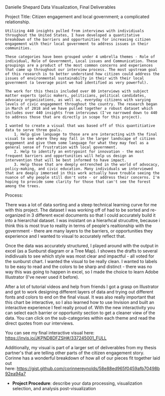 Danielle Shepard
Data Visualization, Final Deliverables

Project Title:
Citizen engagement and local government; a complicated relationship.

	Utilizing 440 insights pulled from interviews with individiuals throughout the United States, I have developed a quantitative breakdown of the barriers and opportunities for increasing citizen engagement with their local government to address issues in their communities.  
	
	These categories have been grouped under 4 umbrella themes - Role of individual, Role of Government, Local issues and Communication. These groupings are a product of the most common concerns and experiences that came up throughout our interview process. The most upstream goal of this research is to better understand how citizen could address the issues of environmental sustainabilty in their with their local government (a leverage point we had identified as very powerful).
	
	The work for this thesis included over 80 interviews with subject matter experts (polic makers, politicians, political candidates, advocacy organizations, as well as, everyday citizens with varying levels of civic engagement throughout the country. The research began in March of 2018 and we have pulled together a robust dataset which includes over 440 insights from interviews (I've narrowed down to 440 to address those that are directly in scope for this project).
	
	I wanted to create a visual that was based off of this quantitiative data to serve three goals. 
		1. Help give language to those are are interacting with the final visual to see where they may fall in the larger landscape of citizen enggement and give them some language for what they may feel as a general sense of frustration with local government.
		2. Help to identify an entrypoint for innovation - the most frequent barriers and opportunities will help us design an intervention that will be best informed to have impact.
		3. Help those that are deeply entrenched in the world of advocacy, policy-making, and civic education. Many individuals we interviewed that are deeply immersed in this work actually have trouble seeing the nuance of why people still don't vote - or address their concerns. I'm hoping to provide some clarity for those that can't see the forest among the trees. 

Process:

There was a lot of data sorting and a steep technical learning curve for me with this project. The dataset I was working off of had to be sorted and re-organized in 3 different excel documents so that I could accurately build it into a hierarchal dataset. I was insistant on a hierarhcal strucuttre, because i think this is most true to reality in terms of people's realtionship with the government - there are many layers to the barriers, or opportunities they experience and I wanted to visual to accurately reflect that. 

Once the data was accurately structured, I played around with the output in excel (as a Sunburst diagram or a Tree Map). I showes the drafts to several indidivuals to see which style was most clear and impactful - all voted for the sunburst chart. I wanted the visual to be really clean. I wanted to labels to be easy to read and the colors to be sharp and distinct - there was no way this was going to happen in excel, so I made the choice to learn Adobe Illustrator (I've never used it before).

After a lot of tutorial videos and help from friends I got a grasp on Illustrator and got to work designing different layers of data and trying out different fonts and colors to end on the final visual. It was also really important that this chart be interactive, so I also learned how to use Invision and built an interactive experience I feel really proud of. With the new interactivity you can select each barrier or opportunity section to get a cleaner view of the data. You can click on the sub-categories within each theme and read the direct quotes from our interviews.

You can see my final interactive visual here:
https://invis.io/JKPND8DFZSH#/337245001_FULL

Additionally, my visual is part of a larger set of deliverables from my thesis partner's that are telling other parts of the citizen engagement story. Corinne has a wonderful breakdown of how all of our pieces fit together laid out here: https://gist.github.com/corinnereynolds/58e88ed965f0459afb70498b92ea94a7


* **Project Procedure**: describe your data processing, visualization selection, and analysis post-visualization

